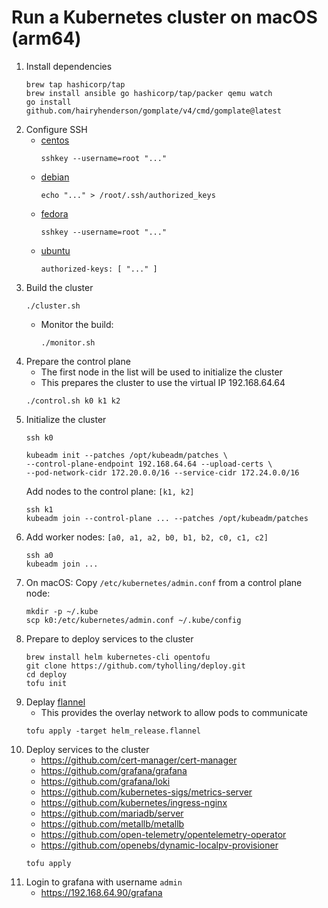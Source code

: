 # Run a Kubernetes cluster on macOS (arm64)

1. Install dependencies
   ```
   brew tap hashicorp/tap
   brew install ansible go hashicorp/tap/packer qemu watch
   go install github.com/hairyhenderson/gomplate/v4/cmd/gomplate@latest
   ```
1. Configure SSH
   - [centos](../centos/kickstart.cfg)
     ```
     sshkey --username=root "..."
     ```
   - [debian](../debian/preseed.cfg)
     ```
     echo "..." > /root/.ssh/authorized_keys
     ```
   - [fedora](../fedora/kickstart.cfg)
     ```
     sshkey --username=root "..."
     ```
   - [ubuntu](../ubuntu/user-data)
     ```
     authorized-keys: [ "..." ]
     ```
1. Build the cluster
   ```
   ./cluster.sh
   ```
   - Monitor the build:
     ```
     ./monitor.sh
     ```
1. Prepare the control plane
   - The first node in the list will be used to initialize the cluster
   - This prepares the cluster to use the virtual IP 192.168.64.64
   ```
   ./control.sh k0 k1 k2
   ```
1. Initialize the cluster
   ```
   ssh k0
   ```
   ```
   kubeadm init --patches /opt/kubeadm/patches \
   --control-plane-endpoint 192.168.64.64 --upload-certs \
   --pod-network-cidr 172.20.0.0/16 --service-cidr 172.24.0.0/16
   ```
   Add nodes to the control plane: `[k1, k2]`
   ```
   ssh k1
   kubeadm join --control-plane ... --patches /opt/kubeadm/patches
   ```
1. Add worker nodes: `[a0, a1, a2, b0, b1, b2, c0, c1, c2]`
   ```
   ssh a0
   kubeadm join ...
   ```
1. On macOS:
   Copy `/etc/kubernetes/admin.conf` from a control plane node:
   ```
   mkdir -p ~/.kube
   scp k0:/etc/kubernetes/admin.conf ~/.kube/config
   ```
1. Prepare to deploy services to the cluster
   ```
   brew install helm kubernetes-cli opentofu
   git clone https://github.com/tyholling/deploy.git
   cd deploy
   tofu init
   ```
1. Deplay [flannel](https://github.com/flannel-io/flannel)
   - This provides the overlay network to allow pods to communicate
   ```
   tofu apply -target helm_release.flannel
   ```
1. Deploy services to the cluster
   - https://github.com/cert-manager/cert-manager
   - https://github.com/grafana/grafana
   - https://github.com/grafana/loki
   - https://github.com/kubernetes-sigs/metrics-server
   - https://github.com/kubernetes/ingress-nginx
   - https://github.com/mariadb/server
   - https://github.com/metallb/metallb
   - https://github.com/open-telemetry/opentelemetry-operator
   - https://github.com/openebs/dynamic-localpv-provisioner
   ```
   tofu apply
   ```
1. Login to grafana with username `admin`
   - https://192.168.64.90/grafana
